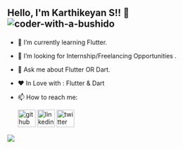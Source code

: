 <!--
**coder-with-a-bushido/coder-with-a-bushido** is a ✨ _special_ ✨ repository because its `README.md` (this file) appears on your GitHub profile.

Here are some ideas to get you started:

- 🔭 I’m currently working on ...
- 🌱 I’m currently learning ...
-  I’m looking to collaborate on ...
- 🤔 I’m looking for help with ...
- 💬 Ask me about ...
- 📫 How to reach me: ...
- 😄 Pronouns: ...
- ⚡ Fun fact: ...
-->
## Hello, I'm Karthikeyan S!! :wave:     <img src="https://komarev.com/ghpvc/?username=coder-with-a-bushido&label=Profile%20views&color=0e75b6&style=flat" alt="coder-with-a-bushido" /> </p>


- :seedling: I’m currently learning Flutter.
- 👯 I’m looking for Internship/Freelancing Opportunities .
- :speech_balloon: Ask me about Flutter OR Dart.
- :heart: In Love with : Flutter & Dart

- :mailbox: How to reach me: 

     [<img src='https://cdn.jsdelivr.net/npm/simple-icons@3.0.1/icons/github.svg' alt='github' height='40'>](https://github.com/coder-with-a-bushido)     [<img src='https://cdn.jsdelivr.net/npm/simple-icons@3.0.1/icons/linkedin.svg' alt='linkedin' height='40'>](https://www.linkedin.com/in/karthikeyanssvk/)      [<img src='https://cdn.jsdelivr.net/npm/simple-icons@3.0.1/icons/twitter.svg' alt='twitter' height='40'>](https://twitter.com/_KarthikeyanS_)
     
<img src="https://media.giphy.com/media/PiQejEf31116URju4V/giphy.gif">
<!--
<h3 align="left">Some of my Projects:</h3>
 
| [action_process_text Flutter Plugin](https://github.com/coder-with-a-bushido/ACTION_PROCESS_TEXT-Flutter)                             | Slangonary |
|----------------------------------------------------------------|------------|
| <img src="https://imgur.com/2sikhjG.gif" height=444 width=250> |            |
-->

<h3 align="left">My Recent Article:</h3>
<a target="_blank" href="https://github-readme-medium-recent-article.vercel.app/medium/@coder_with_a_bushido/0"><img src="https://github-readme-medium-recent-article.vercel.app/medium/@coder_with_a_bushido/0" alt="Recent Article 0"> 


<h3 align="left">Languages and Tools:</h3>
<p align="center"> <a href="https://www.cprogramming.com/" target="_blank"> <img src="https://devicons.github.io/devicon/devicon.git/icons/c/c-original.svg" alt="c" width="40" height="40"/> </a> <a href="https://dart.dev" target="_blank"> <img src="https://www.vectorlogo.zone/logos/dartlang/dartlang-icon.svg" alt="dart" width="40" height="40"/> </a> <a href="https://firebase.google.com/" target="_blank"> <img src="https://www.vectorlogo.zone/logos/firebase/firebase-icon.svg" alt="firebase" width="40" height="40"/> </a> <a href="https://flutter.dev" target="_blank"> <img src="https://www.vectorlogo.zone/logos/flutterio/flutterio-icon.svg" alt="flutter" width="40" height="40"/> </a> <a href="https://git-scm.com/" target="_blank"> <img src="https://www.vectorlogo.zone/logos/git-scm/git-scm-icon.svg" alt="git" width="40" height="40"/> </a> <a href="https://www.java.com" target="_blank"> <img src="https://devicons.github.io/devicon/devicon.git/icons/java/java-original-wordmark.svg" alt="java" width="40" height="40"/> </a> <a href="https://www.linux.org/" target="_blank"> <img src="https://devicons.github.io/devicon/devicon.git/icons/linux/linux-original.svg" alt="linux" width="40" height="40"/> </a> <a href="https://unity.com/" target="_blank"> <img src="https://www.vectorlogo.zone/logos/unity3d/unity3d-icon.svg" alt="unity" width="40" height="40"/> </a> </p>


<p align="center">
     <img src="https://github-readme-stats.vercel.app/api?username=coder-with-a-bushido&&show_icons=true&count_private=true&title_color=ffffff&icon_color=ffbf00&text_color=ffffff&bg_color=27363e" alt="linux" />
</p>

